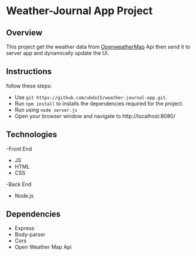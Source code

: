 # Weather-Journal App Project

## Overview
This project get the weather data from [OpenweatherMap](https://openweathermap.org/api) Api then send it to server app and dynamically update the UI. 

## Instructions

follow these steps:

- Use ``git https://github.com/ubdo15/weather-journal-app.git``.
- Run ``npm install`` to installs the dependencies required for the project.
- Run using ``node server.js``
- Open your browser window and navigate to http://localhost:8080/ 
  
## Technologies 
-Front End
*   JS
*   HTML
*   CSS
    
-Back End
*   Node.js    

## Dependencies
-   Express
-   Body-parser
-   Cors
-   Open Weather Map Api

